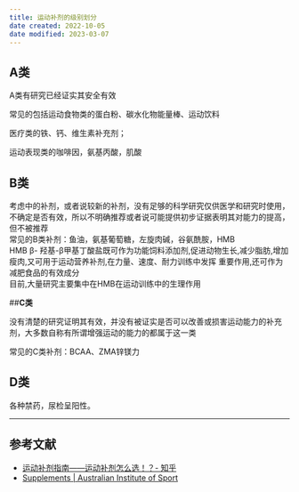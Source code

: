 ```yaml
---
title: 运动补剂的级别划分
date created: 2022-10-05
date modified: 2023-03-07
---
```


## A类

A类有研究已经证实其安全有效

常见的包括运动食物类的蛋白粉、碳水化物能量棒、运动饮料

医疗类的铁、钙、维生素补充剂；

运动表现类的咖啡因，氨基丙酸，肌酸

## B类

考虑中的补剂，或者说较新的补剂，没有足够的科学研究仅供医学和研究时使用，不确定是否有效，所以不明确推荐或者说可能提供初步证据表明其对能力的提高，但不被推荐  
常见的B类补剂：鱼油，氨基葡萄糖，左旋肉碱，谷氨酰胺，HMB  
HMB β- 羟基-β甲基丁酸盐既可作为功能饲料添加剂,促进动物生长,减少脂肪,增加瘦肉,又可用于运动营养补剂,在力量、速度、耐力训练中发挥 重要作用,还可作为减肥食品的有效成分  
目前,大量研究主要集中在HMB在运动训练中的生理作用

##**C类**

没有清楚的研究证明其有效，并没有被证实是否可以改善或损害运动能力的补充剂，大多数自称有所谓增强运动的能力的都属于这一类

常见的C类补剂：BCAA、ZMA锌镁力

## D类

各种禁药，尿检呈阳性。

---

## 参考文献

- [运动补剂指南——运动补剂怎么选！？- 知乎](https://zhuanlan.zhihu.com/p/55637263)
- [Supplements | Australian Institute of Sport](https://www.ais.gov.au/nutrition/supplements)
